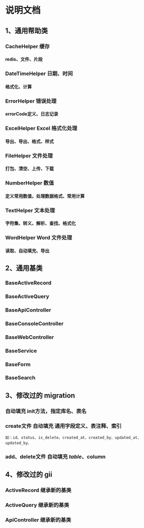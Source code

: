 # 说明文档

## 1、通用帮助类
### CacheHelper 缓存
#### redis、文件、片段
### DateTimeHelper 日期、时间
#### 格式化、计算
### ErrorHelper 错误处理
#### errorCode定义、日志记录
### ExcelHelper Excel 格式化处理
#### 导出、导出、格式、样式
### FileHelper 文件处理
#### 打包、清空、上传、下载
### NumberHelper 数值 
#### 定义常用数值，处理数据格式、常用计算
### TextHelper 文本处理
#### 字符集、转义、解析、查找、格式化
### WordHelper Word 文件处理
#### 读取、自动填充、导出

## 2、通用基类
### BaseActiveRecord
### BaseActiveQuery
### BaseApiController
### BaseConsoleController
### BaseWebController
### BaseService
### BaseForm
### BaseSearch

## 3、修改过的 migration
### 自动填充 init方法，指定库名、表名
### create文件 自动填充 通用字段定义、表注释、索引
    如：id、status、is_delete、created_at、created_by、updated_at、updated_by、
### add、delete文件 自动填充 $table、$column

## 4、修改过的 gii
### ActiveRecord 继承新的基类
### ActiveQuery  继承新的基类
### ApiController  继承新的基类